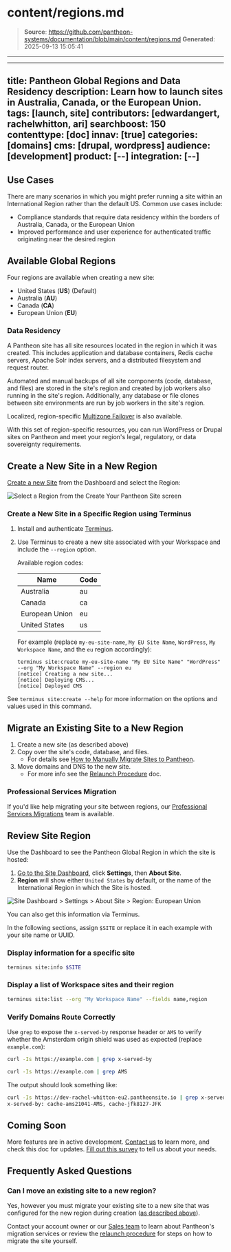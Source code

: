 # content/regions.md

> **Source**: https://github.com/pantheon-systems/documentation/blob/main/content/regions.md
> **Generated**: 2025-09-13 15:05:41

---

---
title: Pantheon Global Regions and Data Residency
description: Learn how to launch sites in Australia, Canada, or the European Union.
tags: [launch, site]
contributors: [edwardangert, rachelwhitton, ari]
searchboost: 150
contenttype: [doc]
innav: [true]
categories: [domains]
cms: [drupal, wordpress]
audience: [development]
product: [--]
integration: [--]
---

## Use Cases
There are many scenarios in which you might prefer running a site within an International Region rather than the default US. Common use cases include:

* Compliance standards that require data residency within the borders of Australia, Canada, or the European Union
* Improved performance and user experience for authenticated traffic originating near the desired region

## Available Global Regions

Four regions are available when creating a new site:

* United States (**US**) (Default)
* Australia (**AU**)
* Canada (**CA**)
* European Union (**EU**)

### Data Residency

A Pantheon site has all site resources located in the region in which it was created. This includes application and database containers, Redis cache servers, Apache Solr index servers, and a distributed filesystem and request router.

Automated and manual backups of all site components (code, database, and files) are stored in the site's region and created by job workers also running in the site's region. Additionally, any database or file clones between site environments are run by job workers in the site's region.

Localized, region-specific [Multizone Failover](/multizone-failover) is also available.

With this set of region-specific resources, you can run WordPress or Drupal sites on Pantheon and meet your region's legal, regulatory, or data sovereignty requirements.

## Create a New Site in a New Region

[Create a new Site](/guides/account-mgmt/workspace-sites-teams/sites) from the Dashboard and select the Region:

![Select a Region from the Create Your Pantheon Site screen](../images/dashboard/create-pantheon-site.png)

### Create a New Site in a Specific Region using Terminus

1. Install and authenticate [Terminus](/terminus).

1. Use Terminus to create a new site associated with your Workspace and include the `--region` option.

    Available region codes:

    | Name           | Code |
    |----------------|------|
    | Australia      | au   |
    | Canada         | ca   |
    | European Union | eu   |
    | United States  | us   |

    For example (replace `my-eu-site-name`, `My EU Site Name`, `WordPress`, `My Workspace Name`, and the `eu` region accordingly):

    ```bash{outputLines: 2-4}
    terminus site:create my-eu-site-name "My EU Site Name" "WordPress" --org "My Workspace Name" --region eu
    [notice] Creating a new site...
    [notice] Deploying CMS...
    [notice] Deployed CMS
    ```

See `terminus site:create --help` for more information on the options and values used in this command.

## Migrate an Existing Site to a New Region

1.  Create a new site (as described above)
1.  Copy over the site's code, database, and files.
    * For details see [How to Manually Migrate Sites to Pantheon](/migrate-manual/#import-your-code).
1.  Move domains and DNS to the new site.
    * For more info see the [Relaunch Procedure](/relaunch/#relaunch-procedure) doc.

### Professional Services Migration
If you'd like help migrating your site between regions, our [Professional Services Migrations](https://pantheon.io/professional-services) team is available.

## Review Site Region

Use the Dashboard to see the Pantheon Global Region in which the site is hosted:

1.  [Go to the Site Dashboard](/guides/account-mgmt/workspace-sites-teams/sites#site-dashboard), click **Settings**, then **About Site**.
1.  **Region** will show either `United States` by default, or the name of the International Region in which the Site is hosted.

![Site Dashboard > Settings > About Site > Region: European Union](../images/settings-about-site-region-eu.png)

You can also get this information via Terminus.

In the following sections, assign `$SITE` or replace it in each example with your site name or UUID.

### Display information for a specific site

```bash
terminus site:info $SITE
```

### Display a list of Workspace sites and their region

```bash
terminus site:list --org "My Workspace Name" --fields name,region
```

### Verify Domains Route Correctly
Use `grep` to expose the `x-served-by` response header or `AMS` to verify whether the Amsterdam origin shield was used as expected (replace `example.com`):

```bash
curl -Is https://example.com | grep x-served-by
```

```bash
curl -Is https://example.com | grep AMS
```

The output should look something like:

```bash
curl -Is https://dev-rachel-whitton-eu2.pantheonsite.io | grep x-served-by
x-served-by: cache-ams21041-AMS, cache-jfk8127-JFK
```

## Coming Soon

More features are in active development. [Contact us](https://pantheon.io/contact-us) to learn more, and check this doc for updates. [Fill out this survey](https://www.getfeedback.com/r/hkR9uTAJ) to tell us about your needs.

## Frequently Asked Questions

### Can I move an existing site to a new region?
Yes, however you must migrate your existing site to a new site that was configured for the new region during creation ([as described above](#create-a-new-site-in-a-new-region)).

Contact your account owner or our [Sales team](https://pantheon.io/contact-us) to learn about Pantheon's migration services or review the [relaunch procedure](/relaunch) for steps on how to migrate the site yourself.
